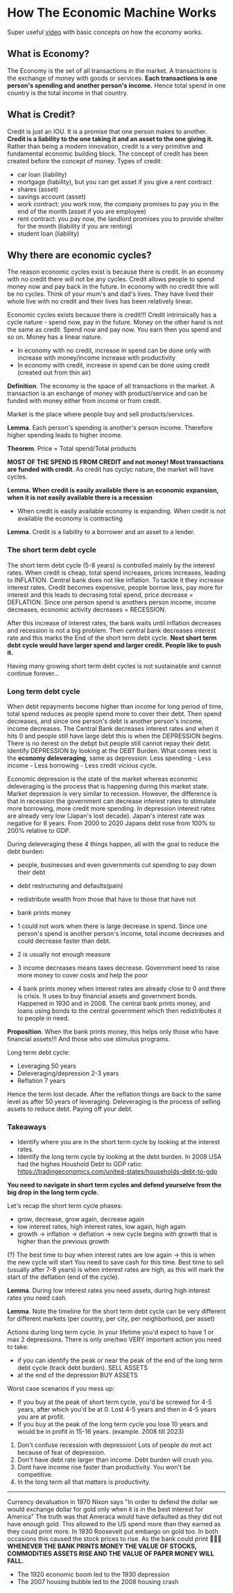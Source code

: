 
# How The Economic Machine Works

Super useful [video](https://www.youtube.com/watch?v=PHe0bXAIuk0&t=606s) with basic concepts on how the economy works.

## What is Economy?

The Economy is the set of all transactions in the market. A transactions is the exchange of money with goods or services. **Each transactions is one person's spending and another person's income.** Hence total spend in one country is the total income in that country.


## What is Credit?

Credit is just an IOU. It is a promise that one person makes to another. **Credit is a liability to the one taking it and an asset to the one giving it.**
Rather than being a modern innovation, credit is a very primitive and fundamental economic building block. The concept of credit has been created before 
the concept of money. Types of credit:

- car loan (liability)
- mortgage (liability), but you can get asset if you give a rent contract
- shares (asset)
- savings account (asset)
- work contract: you work now, the company promises to pay you in the end of the month (asset if you are employee)
- rent contract: you pay now, the landlord promises you to provide shelter for the month (liability if you are renting)
- student loan (liability)

## Why there are economic cycles?

The reason economic cycles exist is because there is credit. In an economy with no credit there will not be any cycles. Credit allows
people to spend money now and pay back in the future. In economy with no credit thre will be no cycles. Think of your mum's and dad's lives. They have lived their whole live with no credit and their lives has been relatively linear.


Economic cycles exists because there is credit!!! Credit intrinsically has a cycle nature - spend now, pay in the future. Money on the other hand is not the same as credit. Spend now and pay now. You earn then you spend and so on. Money has a linear nature.

- In economy with no credit, increase in spend can be done only with increase with money/income increase with productivity
- In economy with credit, increase in spend can be done using credit (created out from thin air)

**Definition**. The economy is the space of all transactions in the market. A transaction is an exchange of money with product/service and can be funded with
money either from income or from credit.

Market is the place where people buy and sell products/services.

**Lemma**. Each person's spending is another's person income. Therefore higher spending leads to higher income.

**Theorem**. Price = Total spend/Total products

**MOST OF THE SPEND IS FROM CREDIT and not money! Most transactions are funded with credit**. As credit has cyclyc nature, the market will have cycles.

**Lemma. When credit is easily available there is an economic expansion, when it is not easily available there is a recession**
- When credit is easily available economy is expanding. When credit is not available the economy is contracting

**Lemma**. Credit is a liability to a borrower and an asset to a lender.
  
### The short term debt cycle

The short term debt cycle (5-8 years) is controlled mainly by the interest rates. When credit is cheap, total spend increases, prices increases, leading to INFLATION. Central bank does not like inflation. To tackle it they increase interest rates. Credit becomes expensive, people borrow less, pay more for interest and this leads to decrasing total spend, price decrease = DEFLATION. Since one person spend is anothers person income, income decreases, economic activity decreases = RECESSION.

After this increase of interest rates, the bank waits until inflation decreases and recession is not a big problem. Then central bank decreases interest rate and this marks the End of the short term debt cycle. **Next short term debt cycle would have larger spend and larger credit. People like to push it.**

Having many growing short term debt cycles is not sustainable and cannot continue forever...

### Long term debt cycle

When debt repayments become higher than income for long period of time, total spend reduces as people spend more to cover their debt.  Then spend decreases, and since one person's debt is another person's income, income decreases. The Central Bank decreases interest rates and when it hits 0 and people still have large debt this is when the DEPRESSION begins. There is no iterest on the debpt but people still cannot repay their debt. Identify DEPRESSION by looking at the DEBT Burden. What comes next is the **economy deleveraging**, same as depression. Less spending - Less income - Less borrowing - Less credit vicious cycle.

Economic depression is the state of the market whereas economic deleveraging is the process that is happening during this market state. Market depression is very similar to recession.
However, the difference is that in recession the government can decrease interest rates to stimulate more borrowing, more credit more spending. In depression interest rates are already very low (Japan's lost decade). Japan's interest rate was negative for 8 years. From 2000 to 2020 Japans debt rose from 100% to 200% relative to GDP.

During deleveraging these 4 things happen, all with the goal to reduce the debt burden:
- people, businesses and even governments cut spending to pay down their debt
- debt restructuring and defaults(pain)
- redistribute wealth from those that have to those that have not
- bank prints money

- 1 could not work when there is large decrease in spend. Since one person's spend is another person's income, total income decreases and could decrease faster than debt.
- 2 is usually not enough measure
- 3 income decreases means taxes decrease. Government need to raise more money to cover costs and help the poor
- 4 bank prints money when interest rates are already close to 0 and there is crisis. It uses to buy financial assets and government bonds. Happened in 1930 and in 2008. The central bank prints money, and loans using bonds to the central government which then redistributes it to people in need.

**Proposition**. When the bank prints money, this helps only those who have financial assets!!! And those who use stimulus programs.

Long term debt cycle:
- Leveraging 50 years
- Deleveraging/depression 2-3 years
- Reflation 7 years

Hence the term lost decade. After the reflation things are back to the same level as after 50 years of leveraging. Deleveraging is the process of selling assets to reduce debt. Paying off your debt.

### Takeaways
- Identify where you are in the short term cycle by looking at the interest rates.
- Identify the long term cycle by looking at the debt burden. In 2008 USA had the highes Houshold Debt to GDP ratio: https://tradingeconomics.com/united-states/households-debt-to-gdp

**You need to navigate in short term cycles and defend yourselve from the big drop in the long term cycle.**

Let's recap the short term cycle phases:
- grow, decrease, grow again,  decrease again
- low interest rates, high interest rates, low again, high again
- growth -> inflation -> deflation -> new cycle begins with growth that is higher than the previous growth

(?) The best time to buy when interest rates are low again -> this is when the new cycle will start You need to save cash for this time. 
Best time to sell (usually after 7-8 years) is when interest rates are high, as this will mark the start of the deflation (end of the cycle).

**Lemma**. During low interest rates you need assets, during high interest rates you need cash.

**Lemma**. Note the timeline for the short term debt cycle can be very different for different markets (per country, per city, per neighborhood, per asset)

Actions during long term cycle. In your lifetime you'd expect to have 1 or max 2 depressions. There is only one/two VERY important action you need to take:
- if you can identify the peak or near the peak of the end of the long term debt cycle (track debt burden). SELL ASSETS
- at the end of the depression BUY ASSETS 

Worst case scenarios if you mess up:
- If you buy at the peak of short term cycle, you'd be screwed for 4-5 years, after which you'd be at 0. Lost 4-5 years and then in 4-5 years you are at profit.
- If you buy at the peak of the long term cycle you lose 10 years and would be in profit in 15-16 years. (example. 2008 till  2023)


1. Don't confuse recession with depression! Lots of people do mot act because of fear of depression.
2. Don't have debt rate larger than income. Debt burden will crush you.
3. Dont have income rise faster than productivity. You won't be competitive.
4. In the long term all that matters is productivity.

---------

Currency devaluation in 1970 Nixon says "In order to defend the dollar we would exchange dollar for gold only when it is in the best interest for America" The truth was that Ameraca would have defaulted as they did not have enough gold. This allowed to the US spend more than they earned as they could print more.  In 1930 Roosevelt put embargo on gold too. In both occasions this caused the stock prices to rise. As the bank could print 🤑🤑🤑 **WHENEVER THE BANK PRINTS MONEY THE VALUE OF STOCKS, COMMODITIES ASSETS RISE AND THE VALUE OF PAPER MONEY WILL FALL.**

- The 1920 economic boom led to the 1930 depression
- The 2007 housing bubble led to the 2008 housing crash
